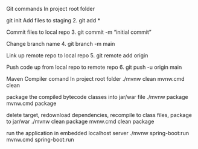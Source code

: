 Git commands
In project root folder

git init
Add files to staging
2. git add *

Commit files to local repo
3. git commit -m “initial commit”

Change branch name
4. git branch -m main

Link up remote repo to local repo
5. git remote add origin

Push code up from local repo to remote repo
6. git push -u origin main

Maven Compiler comand
In project root folder
./mvnw clean
mvnw.cmd clean

package the compiled bytecode classes into jar/war file
./mvnw package
mvnw.cmd package

delete target, redownload dependencies, recompile to class files, package to jar/war
./mvnw clean package
mvnw.cmd clean package

run the application in embedded localhost server
./mvnw spring-boot:run mvnw.cmd spring-boot:run